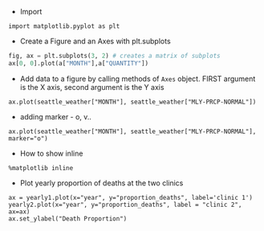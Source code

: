 - Import

`import matplotlib.pyplot as plt`

- Create a Figure and an Axes with plt.subplots
```python
fig, ax = plt.subplots(3, 2) # creates a matrix of subplots
ax[0, 0].plot(a["MONTH"],a["QUANTITY"])
```

- Add data to a figure by calling methods of `Axes` object. FIRST argument is the X axis, second argument is the Y axis

`ax.plot(seattle_weather["MONTH"], seattle_weather["MLY-PRCP-NORMAL"])`

- adding marker - o, v..

`ax.plot(seattle_weather["MONTH"], seattle_weather["MLY-PRCP-NORMAL"], marker="o")`

- How to show inline

`%matplotlib inline`

- Plot yearly proportion of deaths at the two clinics
```
ax = yearly1.plot(x="year", y="proportion_deaths", label='clinic 1')
yearly2.plot(x="year", y="proportion_deaths", label = "clinic 2", ax=ax)
ax.set_ylabel("Death Proportion")
```
